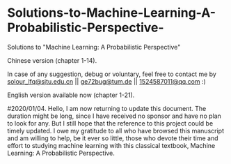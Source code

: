 # Solutions-to-Machine-Learning-A-Probabilistic-Perspective-

Solutions to "Machine Learning: A Probabilistic Perspective"

Chinese version (chapter 1-14).


In case of any suggestion, debug or voluntary, feel free to contact me by solour_lfq@sjtu.edu.cn || ge72bug@tum.de || 1524587011@qq.com
:)

English version available now (chapter 1-21).

#2020/01/04.
Hello, I am now returning to update this document.
The duration might be long, since I have received no sponsor and have no plan to look for any. 
But I still hope that the reference to this project could be timely updated.
I owe my gratitude to all who have browsed this manuscript and am willing to help, be it ever so little, those who devote their time and effort to studying machine learning with this classical textbook, Machine Learning: A Probabilistic Perspective. 
